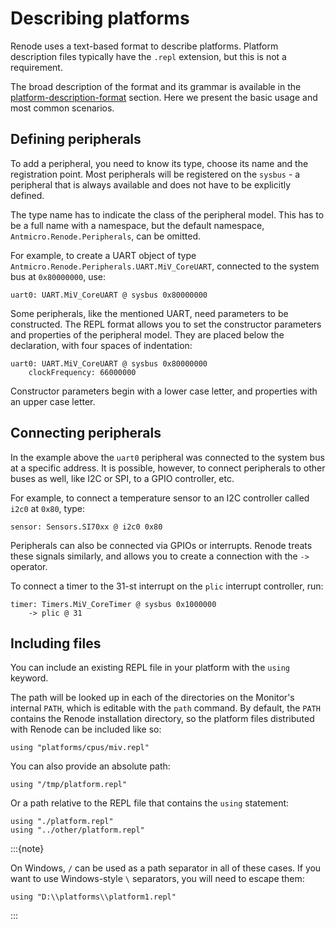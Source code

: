 # Describing platforms

Renode uses a text-based format to describe platforms.
Platform description files typically have the `.repl` extension, but this is not a requirement.

The broad description of the format and its grammar is available in the [platform-description-format](../advanced/platform_description_format.md) section.
Here we present the basic usage and most common scenarios.

## Defining peripherals

To add a peripheral, you need to know its type, choose its name and the registration point.
Most peripherals will be registered on the `sysbus` - a peripheral that is always available and does not have to be explicitly defined.

The type name has to indicate the class of the peripheral model.
This has to be a full name with a namespace, but the default namespace, `Antmicro.Renode.Peripherals`, can be omitted.

For example, to create a UART object of type `Antmicro.Renode.Peripherals.UART.MiV_CoreUART`, connected to the system bus at `0x80000000`, use:

```
uart0: UART.MiV_CoreUART @ sysbus 0x80000000
```

Some peripherals, like the mentioned UART, need parameters to be constructed.
The REPL format allows you to set the constructor parameters and properties of the peripheral model.
They are placed below the declaration, with four spaces of indentation:

```
uart0: UART.MiV_CoreUART @ sysbus 0x80000000
    clockFrequency: 66000000
```

Constructor parameters begin with a lower case letter, and properties with an upper case letter.

## Connecting peripherals

In the example above the `uart0` peripheral was connected to the system bus at a specific address.
It is possible, however, to connect peripherals to other buses as well, like I2C or SPI, to a GPIO controller, etc.

For example, to connect a temperature sensor to an I2C controller called `i2c0` at `0x80`, type:

```
sensor: Sensors.SI70xx @ i2c0 0x80
```

Peripherals can also be connected via GPIOs or interrupts.
Renode treats these signals similarly, and allows you to create a connection with the `->` operator.

To connect a timer to the 31-st interrupt on the `plic` interrupt controller, run:

```
timer: Timers.MiV_CoreTimer @ sysbus 0x1000000
    -> plic @ 31
```

## Including files

You can include an existing REPL file in your platform with the `using` keyword.

The path will be looked up in each of the directories on the Monitor's internal `PATH`, which is editable with the `path` command.
By default, the `PATH` contains the Renode installation directory, so the platform files distributed with Renode can be included like so:

```
using "platforms/cpus/miv.repl"
```

You can also provide an absolute path:

```
using "/tmp/platform.repl"
```

Or a path relative to the REPL file that contains the `using` statement:

```
using "./platform.repl"
using "../other/platform.repl"
```

:::{note}

On Windows, `/` can be used as a path separator in all of these cases.
If you want to use Windows-style `\` separators, you will need to escape them:

```
using "D:\\platforms\\platform1.repl"
```
:::
